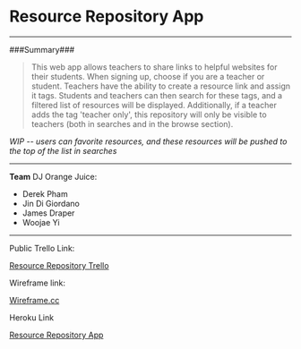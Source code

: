 # Resource Repository App

----
###Summary###
>This web app allows teachers to share links to helpful websites for their students. When signing up, choose if you are a teacher or student. Teachers have the ability to create a resource link and assign it tags. Students and teachers can then search for these tags, and a filtered list of resources will be displayed. Additionally, if a teacher adds the tag 'teacher only', this repository will only be visible to teachers (both in searches and in the browse section).

*WIP -- users can favorite resources, and these resources will be pushed to the top of the list in searches*

______________________________________

**Team** DJ Orange Juice:

* Derek Pham
* Jin Di Giordano
* James Draper
* Woojae Yi

______________________________________

Public Trello Link:

[Resource Repository Trello](https://trello.com/b/tH6f2WTE/road-to-mvp)


Wireframe link:

[Wireframe.cc](https://wireframe.cc/P4FsLK)

Heroku Link

[Resource Repository App](https://resource-repository.herokuapp.com/)